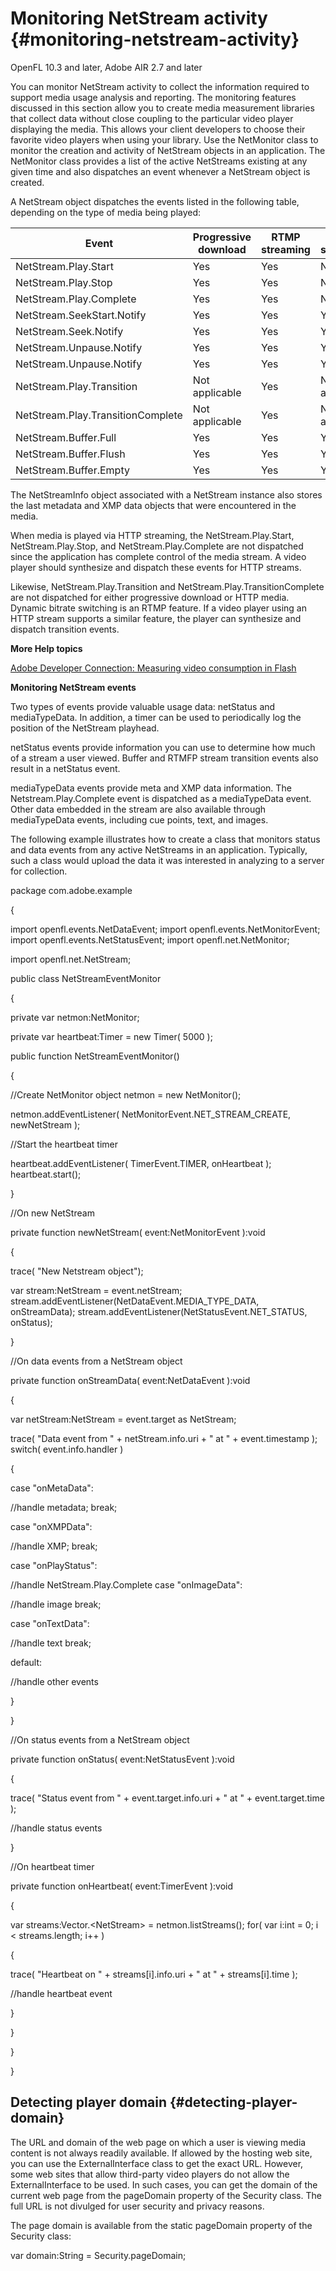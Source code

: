 # Monitoring NetStream activity {#monitoring-netstream-activity}

OpenFL 10.3 and later, Adobe AIR 2.7 and later

You can monitor NetStream activity to collect the information required to support media usage analysis and reporting. The monitoring features discussed in this section allow you to create media measurement libraries that collect data without close coupling to the particular video player displaying the media. This allows your client developers to choose their favorite video players when using your library. Use the NetMonitor class to monitor the creation and activity of NetStream objects in an application. The NetMonitor class provides a list of the active NetStreams existing at any given time and also dispatches an event whenever a NetStream object is created.

A NetStream object dispatches the events listed in the following table, depending on the type of media being played:

| **Event** | **Progressive download** | **RTMP streaming** | **HTTP streaming** |
| --- | --- | --- | --- |
| NetStream.Play.Start | Yes | Yes | No |
| NetStream.Play.Stop | Yes | Yes | No |
| NetStream.Play.Complete | Yes | Yes | No |
| NetStream.SeekStart.Notify | Yes | Yes | Yes |
| NetStream.Seek.Notify | Yes | Yes | Yes |
| NetStream.Unpause.Notify | Yes | Yes | Yes |
| NetStream.Unpause.Notify | Yes | Yes | Yes |
| NetStream.Play.Transition | Not applicable | Yes | Not applicable |
| NetStream.Play.TransitionComplete | Not applicable | Yes | Not applicable |
| NetStream.Buffer.Full | Yes | Yes | Yes |
| NetStream.Buffer.Flush | Yes | Yes | Yes |
| NetStream.Buffer.Empty | Yes | Yes | Yes |

The NetStreamInfo object associated with a NetStream instance also stores the last metadata and XMP data objects that were encountered in the media.

When media is played via HTTP streaming, the NetStream.Play.Start, NetStream.Play.Stop, and NetStream.Play.Complete are not dispatched since the application has complete control of the media stream. A video player should synthesize and dispatch these events for HTTP streams.

Likewise, NetStream.Play.Transition and NetStream.Play.TransitionComplete are not dispatched for either progressive download or HTTP media. Dynamic bitrate switching is an RTMP feature. If a video player using an HTTP stream supports a similar feature, the player can synthesize and dispatch transition events.

**More Help topics**

[Adobe Developer Connection: Measuring video consumption in Flash](http://www.adobe.com/devnet/video/articles/media-measurement-flash.html)

**Monitoring NetStream events**

Two types of events provide valuable usage data: netStatus and mediaTypeData. In addition, a timer can be used to periodically log the position of the NetStream playhead.

netStatus events provide information you can use to determine how much of a stream a user viewed. Buffer and RTMFP stream transition events also result in a netStatus event.

mediaTypeData events provide meta and XMP data information. The Netstream.Play.Complete event is dispatched as a mediaTypeData event. Other data embedded in the stream are also available through mediaTypeData events, including cue points, text, and images.

The following example illustrates how to create a class that monitors status and data events from any active NetStreams in an application. Typically, such a class would upload the data it was interested in analyzing to a server for collection.

package com.adobe.example

{

import openfl.events.NetDataEvent;
import openfl.events.NetMonitorEvent;
import openfl.events.NetStatusEvent;
import openfl.net.NetMonitor;

import openfl.net.NetStream;

public class NetStreamEventMonitor

{

private var netmon:NetMonitor;

private var heartbeat:Timer = new Timer( 5000 );

public function NetStreamEventMonitor()

{

//Create NetMonitor object netmon = new NetMonitor();

netmon.addEventListener( NetMonitorEvent.NET_STREAM_CREATE, newNetStream );

//Start the heartbeat timer

heartbeat.addEventListener( TimerEvent.TIMER, onHeartbeat ); heartbeat.start();

}

//On new NetStream

private function newNetStream( event:NetMonitorEvent ):void

{

trace( "New Netstream object");

var stream:NetStream = event.netStream; stream.addEventListener(NetDataEvent.MEDIA_TYPE_DATA, onStreamData); stream.addEventListener(NetStatusEvent.NET_STATUS, onStatus);

}

//On data events from a NetStream object

private function onStreamData( event:NetDataEvent ):void

{

var netStream:NetStream = event.target as NetStream;

trace( "Data event from " + netStream.info.uri + " at " + event.timestamp ); switch( event.info.handler )

{

case "onMetaData":

//handle metadata; break;

case "onXMPData":

//handle XMP; break;

case "onPlayStatus":

//handle NetStream.Play.Complete case "onImageData":

//handle image break;

case "onTextData":

//handle text break;

default:

//handle other events

}

}

//On status events from a NetStream object

private function onStatus( event:NetStatusEvent ):void

{

trace( "Status event from " + event.target.info.uri + " at " + event.target.time );

//handle status events

}

//On heartbeat timer

private function onHeartbeat( event:TimerEvent ):void

{

var streams:Vector.&lt;NetStream&gt; = netmon.listStreams(); for( var i:int = 0; i &lt; streams.length; i++ )

{

trace( "Heartbeat on " + streams[i].info.uri + " at " + streams[i].time );

//handle heartbeat event

}

}

}

}

## Detecting player domain {#detecting-player-domain}

The URL and domain of the web page on which a user is viewing media content is not always readily available. If allowed by the hosting web site, you can use the ExternalInterface class to get the exact URL. However, some web sites that allow third-party video players do not allow the ExternalInterface to be used. In such cases, you can get the domain of the current web page from the pageDomain property of the Security class. The full URL is not divulged for user security and privacy reasons.

The page domain is available from the static pageDomain property of the Security class:

var domain:String = Security.pageDomain;